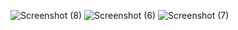 ![Screenshot (8)](https://github.com/user-attachments/assets/b5e90a54-1396-4fac-a2af-ab4fed8a9035)
![Screenshot (6)](https://github.com/user-attachments/assets/6838c23c-7f55-4dc8-b9f8-1a2203836692)
![Screenshot (7)](https://github.com/user-attachments/assets/5927c822-7f8f-447d-b685-d4379aae61a2)
